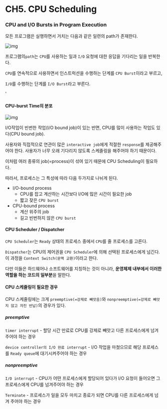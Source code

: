 # CH5. CPU Scheduling

### CPU and I/O Bursts in Program Execution

모든 프로그램은 실행하면서 거치는 다음과 같은 일련의 path가 존재한다.



![img](https://blog.kakaocdn.net/dn/bF0prX/btqGe9a7Jwt/qi9LrPtbTRj2VFkHsLiqc0/img.png)



프로그램의`path`는 `CPU`를 사용하는 일과 `I/O` 요청에 대한 응답을 기다리는 일을 반복한다.

`CPU`를 연속적으로 사용하면서 인스트럭션을 수행하는 단계를 `CPU Burst`이라고 부르고,

`I/O`를 수행하는 단계를 `I/O Burst`라고 부른다.

'

#### CPU-burst Time의 분포



![img](https://blog.kakaocdn.net/dn/bp6TbO/btqGbjT1Z53/hI17cnFRqsgDIkk1pu2qYk/img.png)



I/O작업이 빈번한 작업(I/O bound job)이 있는 반면, CPU를 많이 사용하는 작업도 있다(CPU bound job).

사용자와 직접적으로 연관이 많은 `interactive job`에게 적절한 `response`를 제공해주어야 한다. 사용자가 너무 오래 기다리지 않도록 스케줄링을 해주어야 하기 때문이다.

 

이처럼 여러 종류의 job(=process)이 섞여 있기 때문에 CPU Scheduling이 필요하다.

 

따라서, 프로세스는 그 특성에 따라 다음 두가지로 나뉘게 된다.

- I/O-bound process
  - CPU를 잡고 계산하는 시간보다 I/O에 많은 시간이 필요한 job
  - 짧고 잦은 `CPU burst`
- CPU-bound process
  - 계산 위주의 job
  - 길고 빈번하지 않은 `CPU burst`

####  

#### CPU Scheduler / Dispatcher

`CPU Scheduler`는 `Ready` 상태의 프로세스 중에서 `CPU`를 줄 프로세스를 고른다.

`Dispatcher`는 CPU의 제어권을 `CPU Scheduler`에 의해 선택된 프로세스에게 넘긴다. 이 과정을 `Context Switch(문맥 교환)`이라고 한다.

다만 이들은 하드웨어나 소프트웨어를 지칭하는 것이 아니라, **운영체제 내부에서 이러한 역할을 하는 코드의 일부분**을 말한다.

 

 

#### CPU 스케줄링이 필요한 경우

CPU 스케줄링에는 크게 `preemptive(=강제로 빼앗음)`와 `nonpreemptive(=강제로 빼앗지 않고 자진 반납)`의 경우가 있다.

##### preemptive

`timer interrupt` - 할당 시간 만료로 CPU를 강제로 빼앗고 다른 프로세스에게 넘겨주어야 하는 경우

`device controller의 I/O 완료 interrupt` - I/O 작업을 마쳤으므로 해당 프로세스를 `Ready queue`에 대기시켜주어야 하는 경우

##### nonpreemptive

`I/O interrupt` - CPU가 어떤 프로세스에게 할당되어 있다가 I/O 요청이 들어오면 그 프로세스에게 CPU를 넘겨주어야 하는 경우

`Terminate` - 프로세스가 일을 모두 마치고 종료가 되면 CPU를 다른 프로세스에게 넘겨 주어야 하는 경우